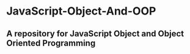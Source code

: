 # JavaScript-Object-And-OOP
## A repository for JavaScript Object and Object Oriented Programming



